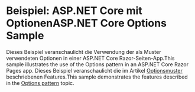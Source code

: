 # <a name="aspnet-core-options-sample"></a><span data-ttu-id="4e352-101">Beispiel: ASP.NET Core mit Optionen</span><span class="sxs-lookup"><span data-stu-id="4e352-101">ASP.NET Core Options Sample</span></span>

<span data-ttu-id="4e352-102">Dieses Beispiel veranschaulicht die Verwendung der als Muster verwendeten Optionen in einer ASP.NET Core Razor-Seiten-App.</span><span class="sxs-lookup"><span data-stu-id="4e352-102">This sample illustrates the use of the Options pattern in an ASP.NET Core Razor Pages app.</span></span> <span data-ttu-id="4e352-103">Dieses Beispiel veranschaulicht die im Artikel [Optionsmuster](https://docs.microsoft.com/aspnet/core/fundamentals/configuration/options) beschriebenen Features.</span><span class="sxs-lookup"><span data-stu-id="4e352-103">This sample demonstrates the features described in the [Options pattern](https://docs.microsoft.com/aspnet/core/fundamentals/configuration/options) topic.</span></span>
